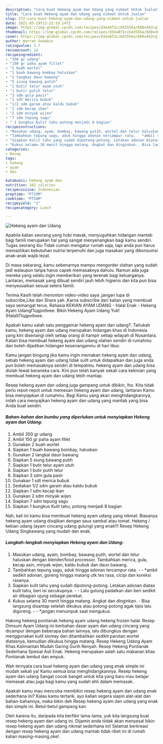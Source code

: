 ```yaml
---
description: "Cara buat Hekeng ayam dan Udang yang nikmat Untuk Jualan"
title: "Cara buat Hekeng ayam dan Udang yang nikmat Untuk Jualan"
slug: 572-cara-buat-hekeng-ayam-dan-udang-yang-nikmat-untuk-jualan
date: 2021-05-29T13:22:19.147Z
image: https://img-global.cpcdn.com/recipes/d3ea8f2ccb43556a/680x482cq70/hekeng-ayam-dan-udang-foto-resep-utama.jpg
thumbnail: https://img-global.cpcdn.com/recipes/d3ea8f2ccb43556a/680x482cq70/hekeng-ayam-dan-udang-foto-resep-utama.jpg
cover: https://img-global.cpcdn.com/recipes/d3ea8f2ccb43556a/680x482cq70/hekeng-ayam-dan-udang-foto-resep-utama.jpg
author: Warren Goodwin
ratingvalue: 3.7
reviewcount: 14
recipeingredient:
- "350 gr udang"
- "150 gr paha ayam fillet"
- "2 buah wortel"
- "1 buah bawang bombay haluskan"
- "2 tangkai daun bawang"
- "5 siung bawang putih"
- "1 butir telur ayam utuh"
- "1 butir putih telur"
- "3 sdm gula pasir"
- "1 sdt merica bubuk"
- "1/2 sdm garam atau kaldu bubuk"
- "1 sdm kecap ikan"
- "2 sdm minyak wijen"
- "7 sdm tepung sagu"
- " 1 bungkus Kulit tahu potong menjadi 8 bagian"
recipeinstructions:
- "Masukan udang, ayam, bombay, bawang putih, wortel dan telur haluskan dengan blender/food processor. Tambahkan merica, gula, kecap asin, minyak wijen, kaldu bubuk dan daun bawang."
- "Tambahkan tepung sagu, aduk hingga adonan tercampur rata.   *ambil sedikit adonan, goreng hingga matang utk tes rasa, cicipi dan koreksi rasanya."
- "Siapkan kulit tahu yang sudah dipotong-potong. Letakan adonan diatas kulit tahu, beri isi secukupnya.   Lalu gulung padatkan dan beri sedikit air dibagian ujung sebagai perekat."
- "Kukus selama 30 menit hingga matang. Angkat dan dinginkan.  Bisa langsung disantap setelah dikukus atau potong-potong agak tipis lalu digoreng.  *jangan menumpuk saat mengukus."
categories:
- Resep
tags:
- hekeng
- ayam
- dan

katakunci: hekeng ayam dan 
nutrition: 162 calories
recipecuisine: Indonesian
preptime: "PT19M"
cooktime: "PT34M"
recipeyield: "2"
recipecategory: Lunch

---
```



![Hekeng ayam dan Udang](https://img-global.cpcdn.com/recipes/d3ea8f2ccb43556a/680x482cq70/hekeng-ayam-dan-udang-foto-resep-utama.jpg)

Apabila kalian seorang yang hobi masak, menyuguhkan hidangan mantab bagi famili merupakan hal yang sangat menyenangkan bagi kamu sendiri. Tugas seorang ibu Tidak cuman mengatur rumah saja, tapi anda pun harus memastikan kebutuhan nutrisi terpenuhi dan juga masakan yang dikonsumsi anak-anak wajib lezat.

Di masa  sekarang, kamu sebenarnya mampu mengorder olahan yang sudah jadi walaupun tanpa harus capek memasaknya dahulu. Namun ada juga mereka yang selalu ingin memberikan yang terenak bagi keluarganya. Lantaran, memasak yang dibuat sendiri jauh lebih higienis dan kita pun bisa menyesuaikan sesuai selera famili. 

Terima Kasih telah menonton video-video saya ,jangan lupa di subscribe,Like dan Share yah ,Karna subscribe dari kalian yang membuat saya semangat terus. Rahasia KEKIAN AYAM UDANG - Halal Enak - Hekeng Ayam UdangПодробнее. Bikin Hekeng Ayam Udang Yuk! (Halal)Подробнее.

Apakah kamu salah satu penggemar hekeng ayam dan udang?. Tahukah kamu, hekeng ayam dan udang merupakan hidangan khas di Indonesia yang kini disenangi oleh setiap orang di hampir setiap wilayah di Nusantara. Kalian bisa membuat hekeng ayam dan udang olahan sendiri di rumahmu dan boleh dijadikan hidangan kesenanganmu di hari libur.

Kamu jangan bingung jika kamu ingin memakan hekeng ayam dan udang, sebab hekeng ayam dan udang tidak sulit untuk didapatkan dan juga anda pun boleh memasaknya sendiri di tempatmu. hekeng ayam dan udang bisa diolah lewat beraneka cara. Kini pun telah banyak sekali cara kekinian yang membuat hekeng ayam dan udang lebih mantap.

Resep hekeng ayam dan udang juga gampang untuk dibikin, lho. Kita tidak perlu repot-repot untuk memesan hekeng ayam dan udang, lantaran Kamu bisa menyiapkan di rumahmu. Bagi Kamu yang akan menghidangkannya, inilah cara menyajikan hekeng ayam dan udang yang mantab yang bisa Anda buat sendiri.

<!--inarticleads1-->

##### Bahan-bahan dan bumbu yang diperlukan untuk menyiapkan Hekeng ayam dan Udang:

1. Ambil 350 gr udang
1. Ambil 150 gr paha ayam fillet
1. Gunakan 2 buah wortel
1. Siapkan 1 buah bawang bombay, haluskan
1. Gunakan 2 tangkai daun bawang
1. Siapkan 5 siung bawang putih
1. Siapkan 1 butir telur ayam utuh
1. Siapkan 1 butir putih telur
1. Siapkan 3 sdm gula pasir
1. Gunakan 1 sdt merica bubuk
1. Sediakan 1/2 sdm garam atau kaldu bubuk
1. Siapkan 1 sdm kecap ikan
1. Gunakan 2 sdm minyak wijen
1. Siapkan 7 sdm tepung sagu
1. Siapkan  1 bungkus Kulit tahu, potong menjadi 8 bagian


Nah, kali ini kamu bisa membuat hekeng ayam udang yang nikmat. Biasanya hekeng ayam udang disajikan dengan saus sambal atau tomat. Hekeng / kekian udang (ayam cincang udang gulung) yang enak!!! Resep Hekeng Udang Singkawang yang mudah dan enak. 

<!--inarticleads2-->

##### Langkah-langkah menyiapkan Hekeng ayam dan Udang:

1. Masukan udang, ayam, bombay, bawang putih, wortel dan telur haluskan dengan blender/food processor. Tambahkan merica, gula, kecap asin, minyak wijen, kaldu bubuk dan daun bawang.
1. Tambahkan tepung sagu, aduk hingga adonan tercampur rata. -  -  *ambil sedikit adonan, goreng hingga matang utk tes rasa, cicipi dan koreksi rasanya.
1. Siapkan kulit tahu yang sudah dipotong-potong. Letakan adonan diatas kulit tahu, beri isi secukupnya.  -  - Lalu gulung padatkan dan beri sedikit air dibagian ujung sebagai perekat.
1. Kukus selama 30 menit hingga matang. Angkat dan dinginkan.  - Bisa langsung disantap setelah dikukus atau potong-potong agak tipis lalu digoreng. -  - *jangan menumpuk saat mengukus.


Hakong hekeng pontianak hekeng ayam udang hekeng frozen halal. Resep Dimsum Ayam Udang ini berbahan dasar ayam dan udang cincang yang dicampur dengan beberapa bahan lainnya, lalu dibungkus dengan menggunakan kulit siomay dan ditambahkan sedikit parutan wortel diatasnya, kemudian dikukus hingga matang. Resep Hekeng Udang Ayam Khas Kalimantan Mudah Garing Gurih Renyah. Resep Hekeng Pontianak Sederhana Spesial Asli Enak. Hekeng merupakan salah satu makanan khas Pontianak lembut dan empuk. 

Wah ternyata cara buat hekeng ayam dan udang yang enak simple ini mudah sekali ya! Kamu semua bisa menghidangkannya. Resep hekeng ayam dan udang Sangat cocok banget untuk kita yang baru mau belajar memasak atau juga bagi kamu yang sudah ahli dalam memasak.

Apakah kamu mau mencoba membikin resep hekeng ayam dan udang enak sederhana ini? Kalau kamu tertarik, ayo kalian segera siapin alat-alat dan bahan-bahannya, maka bikin deh Resep hekeng ayam dan udang yang enak dan simple ini. Betul-betul gampang kan. 

Oleh karena itu, daripada kita berfikir lama-lama, yuk kita langsung buat resep hekeng ayam dan udang ini. Dijamin anda tiidak akan menyesal bikin resep hekeng ayam dan udang nikmat sederhana ini! Selamat berkreasi dengan resep hekeng ayam dan udang mantab tidak ribet ini di rumah kalian masing-masing,oke!.

